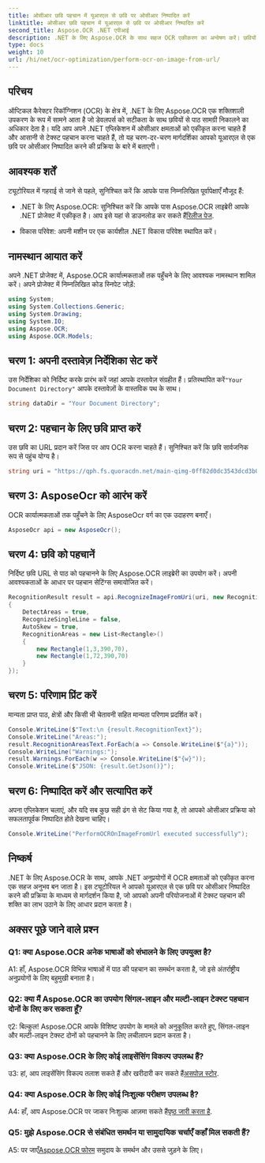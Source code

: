 ```yaml
---
title: ओसीआर छवि पहचान में यूआरएल से छवि पर ओसीआर निष्पादित करें
linktitle: ओसीआर छवि पहचान में यूआरएल से छवि पर ओसीआर निष्पादित करें
second_title: Aspose.OCR .NET एपीआई
description: .NET के लिए Aspose.OCR के साथ सहज OCR एकीकरण का अन्वेषण करें। छवियों से पाठ को सटीकता से पहचानें।
type: docs
weight: 10
url: /hi/net/ocr-optimization/perform-ocr-on-image-from-url/
---
```

## परिचय

ऑप्टिकल कैरेक्टर रिकॉग्निशन (OCR) के क्षेत्र में, .NET के लिए Aspose.OCR एक शक्तिशाली उपकरण के रूप में सामने आता है जो डेवलपर्स को सटीकता के साथ छवियों से पाठ सामग्री निकालने का अधिकार देता है। यदि आप अपने .NET एप्लिकेशन में ओसीआर क्षमताओं को एकीकृत करना चाहते हैं और आसानी से टेक्स्ट पहचान करना चाहते हैं, तो यह चरण-दर-चरण मार्गदर्शिका आपको यूआरएल से एक छवि पर ओसीआर निष्पादित करने की प्रक्रिया के बारे में बताएगी।

## आवश्यक शर्तें

ट्यूटोरियल में गहराई से जाने से पहले, सुनिश्चित करें कि आपके पास निम्नलिखित पूर्वापेक्षाएँ मौजूद हैं:

-  .NET के लिए Aspose.OCR: सुनिश्चित करें कि आपके पास Aspose.OCR लाइब्रेरी आपके .NET प्रोजेक्ट में एकीकृत है। आप इसे यहां से डाउनलोड कर सकते हैं[रिलीज पेज](https://releases.aspose.com/ocr/net/).

- विकास परिवेश: अपनी मशीन पर एक कार्यशील .NET विकास परिवेश स्थापित करें।

## नामस्थान आयात करें

अपने .NET प्रोजेक्ट में, Aspose.OCR कार्यात्मकताओं तक पहुँचने के लिए आवश्यक नामस्थान शामिल करें। अपने प्रोजेक्ट में निम्नलिखित कोड स्निपेट जोड़ें:

```csharp
using System;
using System.Collections.Generic;
using System.Drawing;
using System.IO;
using Aspose.OCR;
using Aspose.OCR.Models;
```

## चरण 1: अपनी दस्तावेज़ निर्देशिका सेट करें

 उस निर्देशिका को निर्दिष्ट करके प्रारंभ करें जहां आपके दस्तावेज़ संग्रहीत हैं। प्रतिस्थापित करें`"Your Document Directory"` आपके दस्तावेज़ों के वास्तविक पथ के साथ।

```csharp
string dataDir = "Your Document Directory";
```

## चरण 2: पहचान के लिए छवि प्राप्त करें

उस छवि का URL प्रदान करें जिस पर आप OCR करना चाहते हैं। सुनिश्चित करें कि छवि सार्वजनिक रूप से पहुंच योग्य है।

```csharp
string uri = "https://qph.fs.quoracdn.net/main-qimg-0ff82d0dc3543dcd3b06028f5476c2e4";
```

## चरण 3: AsposeOcr को आरंभ करें

OCR कार्यात्मकताओं तक पहुँचने के लिए AsposeOcr वर्ग का एक उदाहरण बनाएँ।

```csharp
AsposeOcr api = new AsposeOcr();
```

## चरण 4: छवि को पहचानें

निर्दिष्ट छवि URL से पाठ को पहचानने के लिए Aspose.OCR लाइब्रेरी का उपयोग करें। अपनी आवश्यकताओं के आधार पर पहचान सेटिंग्स समायोजित करें।

```csharp
RecognitionResult result = api.RecognizeImageFromUri(uri, new RecognitionSettings
{
    DetectAreas = true,
    RecognizeSingleLine = false,
    AutoSkew = true,
    RecognitionAreas = new List<Rectangle>()
    {
        new Rectangle(1,3,390,70),
        new Rectangle(1,72,390,70)
    }
});
```

## चरण 5: परिणाम प्रिंट करें

मान्यता प्राप्त पाठ, क्षेत्रों और किसी भी चेतावनी सहित मान्यता परिणाम प्रदर्शित करें।

```csharp
Console.WriteLine($"Text:\n {result.RecognitionText}");
Console.WriteLine("Areas:");
result.RecognitionAreasText.ForEach(a => Console.WriteLine($"{a}"));
Console.WriteLine("Warnings:");
result.Warnings.ForEach(w => Console.WriteLine($"{w}"));
Console.WriteLine($"JSON: {result.GetJson()}");
```

## चरण 6: निष्पादित करें और सत्यापित करें

अपना एप्लिकेशन चलाएं, और यदि सब कुछ सही ढंग से सेट किया गया है, तो आपको ओसीआर प्रक्रिया को सफलतापूर्वक निष्पादित होते देखना चाहिए।

```csharp
Console.WriteLine("PerformOCROnImageFromUrl executed successfully");
```

## निष्कर्ष

.NET के लिए Aspose.OCR के साथ, आपके .NET अनुप्रयोगों में OCR क्षमताओं को एकीकृत करना एक सहज अनुभव बन जाता है। इस ट्यूटोरियल ने आपको यूआरएल से एक छवि पर ओसीआर निष्पादित करने की प्रक्रिया के माध्यम से मार्गदर्शन किया है, जो आपको अपनी परियोजनाओं में टेक्स्ट पहचान की शक्ति का लाभ उठाने के लिए आधार प्रदान करता है।

## अक्सर पूछे जाने वाले प्रश्न

### Q1: क्या Aspose.OCR अनेक भाषाओं को संभालने के लिए उपयुक्त है?

A1: हाँ, Aspose.OCR विभिन्न भाषाओं में पाठ की पहचान का समर्थन करता है, जो इसे अंतर्राष्ट्रीय अनुप्रयोगों के लिए बहुमुखी बनाता है।

### Q2: क्या मैं Aspose.OCR का उपयोग सिंगल-लाइन और मल्टी-लाइन टेक्स्ट पहचान दोनों के लिए कर सकता हूँ?

ए2: बिल्कुल! Aspose.OCR आपके विशिष्ट उपयोग के मामले को अनुकूलित करते हुए, सिंगल-लाइन और मल्टी-लाइन टेक्स्ट दोनों को पहचानने के लिए लचीलापन प्रदान करता है।

### Q3: क्या Aspose.OCR के लिए कोई लाइसेंसिंग विकल्प उपलब्ध हैं?

 उ3: हां, आप लाइसेंसिंग विकल्प तलाश सकते हैं और खरीदारी कर सकते हैं[असपोज़ स्टोर](https://purchase.aspose.com/buy).

### Q4: क्या Aspose.OCR के लिए कोई निःशुल्क परीक्षण उपलब्ध है?

 A4: हाँ, आप Aspose.OCR पर जाकर निःशुल्क आज़मा सकते हैं[पृष्ठ जारी करता है](https://releases.aspose.com/).

### Q5: मुझे Aspose.OCR से संबंधित समर्थन या सामुदायिक चर्चाएँ कहाँ मिल सकती हैं?

 A5: पर जाएँ[Aspose.OCR फोरम](https://forum.aspose.com/c/ocr/16) समुदाय के समर्थन और उससे जुड़ने के लिए।